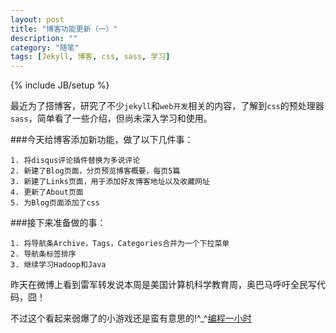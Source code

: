 ```yaml
---
layout: post
title: "博客功能更新（一）"
description: ""
category: "随笔"
tags: [Jekyll, 博客, css, sass, 学习]
---
```

{% include JB/setup %}

最近为了搭博客，研究了不少`jekyll`和`web开发`相关的内容，了解到`css`的预处理器`sass`，简单看了一些介绍，但尚未深入学习和使用。

###今天给博客添加新功能，做了以下几件事：

<!-- more -->
	1. 将disqus评论插件替换为多说评论
	2. 新建了Blog页面，分页预览博客概要，每页5篇
	3. 新建了Links页面，用于添加好友博客地址以及收藏网址
	4. 更新了About页面
	5. 为Blog页面添加了css

###接下来准备做的事：

	1. 将导航条Archive，Tags，Categories合并为一个下拉菜单
	2. 导航条标签排序
	3. 继续学习Hadoop和Java

昨天在微博上看到雷军转发说本周是美国计算机科学教育周，奥巴马呼吁全民写代码，囧！

不过这个看起来弱爆了的小游戏还是蛮有意思的!^_^[编程一小时](http://learn.code.org/hoc/1)





